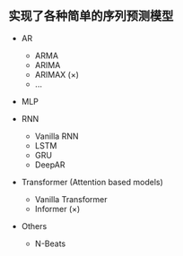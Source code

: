## 实现了各种简单的序列预测模型
+ AR
    + ARMA
    + ARIMA
    + ARIMAX (×)
    + ...
+ MLP
+ RNN
    + Vanilla RNN
    + LSTM
    + GRU
    + DeepAR
    
+ Transformer (Attention based models)
    + Vanilla Transformer
    + Informer (×)

+ Others
    + N-Beats
